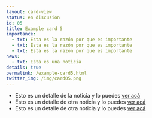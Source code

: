 ```yaml
---
layout: card-view
status: en discusion
id: 05
title: Example card 5
importance:
  - txt: Esta es la razón por que es importante
  - txt: Esta es la razón por que es importante
  - txt: Esta es la razón por que es importante
news:
  - txt: Esta es una noticia
details: true
permalink: /example-card5.html
twitter_img: /img/card05.png
---
```


* Esto es un detalle de la noticia y lo puedes [ver acá](http://camara.cl/pley/pley_detalle.aspx?prmID=10478&prmBL=10055-07)
* Esto es un detalle de otra noticia y lo puedes [ver acá](http://www.agendadeprobidad.gob.cl/?ver=2291)
* Esto es un detalle de otra noticia y lo puedes [ver acá](http://www.agendadeprobidad.gob.cl/?ver=2288)